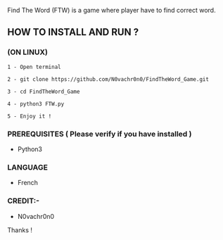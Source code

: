 Find The Word (FTW) is a game where player have to find correct word.

## HOW TO INSTALL AND RUN ?

### (ON LINUX)

```
1 - Open terminal
```

```
2 - git clone https://github.com/N0vachr0n0/FindTheWord_Game.git
```

```
3 - cd FindTheWord_Game
```

```
4 - python3 FTW.py
```

```
5 - Enjoy it !
```

### PREREQUISITES ( Please verify if you have installed )

* Python3
    
### LANGUAGE

* French

### CREDIT:-

* N0vachr0n0

Thanks !
